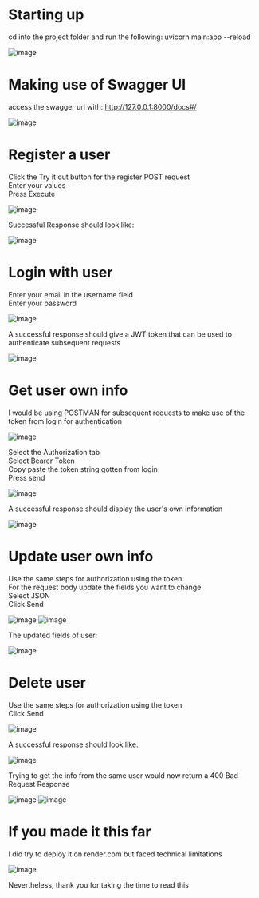 # Starting up

cd into the project folder and run the following:
uvicorn main:app --reload 

![image](https://user-images.githubusercontent.com/73429081/221334014-87ba2de6-859f-4b4f-b05d-706459cfdeba.png)


# Making use of Swagger UI

access the swagger url with:
http://127.0.0.1:8000/docs#/

![image](https://user-images.githubusercontent.com/73429081/221334131-1ef08025-a965-4817-9d25-c5d26044d61b.png)

# Register a user 

Click the Try it out button for the register POST request  
Enter your values  
Press Execute

![image](https://user-images.githubusercontent.com/73429081/221334219-f6347676-8eb9-4945-b49e-98c113b2c88d.png)

Successful Response should look like:  

![image](https://user-images.githubusercontent.com/73429081/221334771-ec195fc4-2b70-4782-8c3a-d9611969bc6a.png)

# Login with user

Enter your email in the username field  
Enter your password 

![image](https://user-images.githubusercontent.com/73429081/221335139-c2007d51-9c25-4f17-bf67-20fdc6e9edff.png)

A successful response should give a JWT token that can be used to authenticate subsequent requests

![image](https://user-images.githubusercontent.com/73429081/221335255-48fad6b5-313e-4919-a4b1-e6e2cae6d956.png)

# Get user own info 

I would be using POSTMAN for subsequent requests to make use of the token from login for authentication

![image](https://user-images.githubusercontent.com/73429081/221335395-c4e4f205-feac-496b-9b1d-68d7f607aab8.png)

Select the Authorization tab  
Select Bearer Token  
Copy paste the token string gotten from login  
Press send

![image](https://user-images.githubusercontent.com/73429081/221335495-98429862-e396-473a-b9a5-0b60d9b7531a.png)

A successful response should display the user's own information

![image](https://user-images.githubusercontent.com/73429081/221335983-dbae9c05-0872-4f2b-888e-41e5ae4fe4b4.png)

# Update user own info 

Use the same steps for authorization using the token  
For the request body update the fields you want to change  
Select JSON  
Click Send 

![image](https://user-images.githubusercontent.com/73429081/221336953-ad545cda-3b4b-4948-9dc4-c4383896e251.png)
![image](https://user-images.githubusercontent.com/73429081/221337522-800aa963-c7b4-4f7a-a582-5a5daba0891b.png)

The updated fields of user:  

![image](https://user-images.githubusercontent.com/73429081/221338094-57e49ba5-86f9-4af3-a98e-72249c8e8263.png)

# Delete user 

Use the same steps for authorization using the token  
Click Send 

![image](https://user-images.githubusercontent.com/73429081/221338221-06cb0f38-7f32-49ae-8f7e-d8f1e3fc5d9b.png)

A successful response should look like:

![image](https://user-images.githubusercontent.com/73429081/221338244-e5e0ce5c-4720-41a7-bd0e-236ff07f9247.png)

Trying to get the info from the same user would now return a 400 Bad Request Response

![image](https://user-images.githubusercontent.com/73429081/221338402-8b544397-0dc5-4977-9311-7643bf8b0c67.png)
![image](https://user-images.githubusercontent.com/73429081/221338450-36439a05-dfe9-4740-a9f3-ed5e6d294984.png)

# If you made it this far
  
I did try to deploy it on render.com but faced technical limitations

![image](https://user-images.githubusercontent.com/73429081/221338592-f5f154b7-c6bc-4d76-bf4c-a509916831cd.png)

Nevertheless, thank you for taking the time to read this


